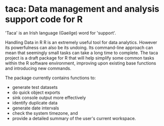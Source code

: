 # taca: Data management and analysis support code for R

'Taca' is an Irish language (Gaeilge) word for 'support'.

Handling Data in R
R is an extremely useful tool for data analytics. However its powerfulness can also be its undoing. Its command-line approach can mean that seemingly small tasks can take a long time to complete.
The taca project is a draft package for R that will help simplify some common tasks within the R software environment, improving upon existing base functions and introducing new commands.

The package currently contains functions to:

- generate test datasets
- do quick object exports
- sink console output more effectively
- identify duplicate data
- generate date intervals
- check the system timezone, and
- provide a detailed summary of the user's current workspace.
